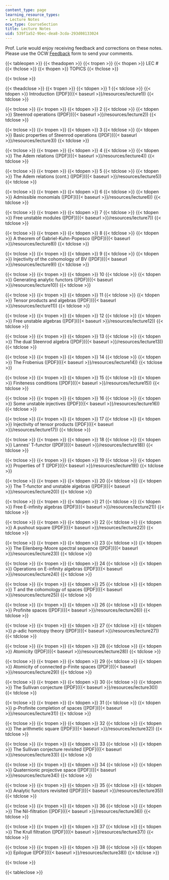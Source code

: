 ```yaml
---
content_type: page
learning_resource_types:
- Lecture Notes
ocw_type: CourseSection
title: Lecture Notes
uid: 539f1a52-9bec-dea8-3cda-293d08133024
---
```


Prof. Lurie would enjoy receiving feedback and corrections on these notes. Please use the OCW [Feedback](/jsp/feedback.jsp?Referer=) form to send your comments.

{{< tableopen >}}
{{< theadopen >}}
{{< tropen >}}
{{< thopen >}}
LEC #
{{< thclose >}}
{{< thopen >}}
TOPICS
{{< thclose >}}

{{< trclose >}}

{{< theadclose >}}
{{< tropen >}}
{{< tdopen >}}
1
{{< tdclose >}}
{{< tdopen >}}
Introduction ([PDF]({{< baseurl >}}/resources/lecture1))
{{< tdclose >}}

{{< trclose >}}
{{< tropen >}}
{{< tdopen >}}
2
{{< tdclose >}}
{{< tdopen >}}
Steenrod operations ([PDF]({{< baseurl >}}/resources/lecture2))
{{< tdclose >}}

{{< trclose >}}
{{< tropen >}}
{{< tdopen >}}
3
{{< tdclose >}}
{{< tdopen >}}
Basic properties of Steenrod operations ([PDF]({{< baseurl >}}/resources/lecture3))
{{< tdclose >}}

{{< trclose >}}
{{< tropen >}}
{{< tdopen >}}
4
{{< tdclose >}}
{{< tdopen >}}
The Adem relations ([PDF]({{< baseurl >}}/resources/lecture4))
{{< tdclose >}}

{{< trclose >}}
{{< tropen >}}
{{< tdopen >}}
5
{{< tdclose >}}
{{< tdopen >}}
The Adem relations (cont.) ([PDF]({{< baseurl >}}/resources/lecture5))
{{< tdclose >}}

{{< trclose >}}
{{< tropen >}}
{{< tdopen >}}
6
{{< tdclose >}}
{{< tdopen >}}
Admissible monomials ([PDF]({{< baseurl >}}/resources/lecture6))
{{< tdclose >}}

{{< trclose >}}
{{< tropen >}}
{{< tdopen >}}
7
{{< tdclose >}}
{{< tdopen >}}
Free unstable modules ([PDF]({{< baseurl >}}/resources/lecture7))
{{< tdclose >}}

{{< trclose >}}
{{< tropen >}}
{{< tdopen >}}
8
{{< tdclose >}}
{{< tdopen >}}
A theorem of Gabriel-Kuhn-Popesco ([PDF]({{< baseurl >}}/resources/lecture8))
{{< tdclose >}}

{{< trclose >}}
{{< tropen >}}
{{< tdopen >}}
9
{{< tdclose >}}
{{< tdopen >}}
Injectivity of the cohomology of BV ([PDF]({{< baseurl >}}/resources/lecture9))
{{< tdclose >}}

{{< trclose >}}
{{< tropen >}}
{{< tdopen >}}
10
{{< tdclose >}}
{{< tdopen >}}
Generating analytic functors ([PDF]({{< baseurl >}}/resources/lecture10))
{{< tdclose >}}

{{< trclose >}}
{{< tropen >}}
{{< tdopen >}}
11
{{< tdclose >}}
{{< tdopen >}}
Tensor products and algebras ([PDF]({{< baseurl >}}/resources/lecture11))
{{< tdclose >}}

{{< trclose >}}
{{< tropen >}}
{{< tdopen >}}
12
{{< tdclose >}}
{{< tdopen >}}
Free unstable algebras ([PDF]({{< baseurl >}}/resources/lecture12))
{{< tdclose >}}

{{< trclose >}}
{{< tropen >}}
{{< tdopen >}}
13
{{< tdclose >}}
{{< tdopen >}}
The dual Steenrod algebra ([PDF]({{< baseurl >}}/resources/lecture13))
{{< tdclose >}}

{{< trclose >}}
{{< tropen >}}
{{< tdopen >}}
14
{{< tdclose >}}
{{< tdopen >}}
The Frobenius ([PDF]({{< baseurl >}}/resources/lecture14))
{{< tdclose >}}

{{< trclose >}}
{{< tropen >}}
{{< tdopen >}}
15
{{< tdclose >}}
{{< tdopen >}}
Finiteness conditions ([PDF]({{< baseurl >}}/resources/lecture15))
{{< tdclose >}}

{{< trclose >}}
{{< tropen >}}
{{< tdopen >}}
16
{{< tdclose >}}
{{< tdopen >}}
Some unstable injectives ([PDF]({{< baseurl >}}/resources/lecture16))
{{< tdclose >}}

{{< trclose >}}
{{< tropen >}}
{{< tdopen >}}
17
{{< tdclose >}}
{{< tdopen >}}
Injectivity of tensor products ([PDF]({{< baseurl >}}/resources/lecture17))
{{< tdclose >}}

{{< trclose >}}
{{< tropen >}}
{{< tdopen >}}
18
{{< tdclose >}}
{{< tdopen >}}
Lannes' T-functor ([PDF]({{< baseurl >}}/resources/lecture18))
{{< tdclose >}}

{{< trclose >}}
{{< tropen >}}
{{< tdopen >}}
19
{{< tdclose >}}
{{< tdopen >}}
Properties of T ([PDF]({{< baseurl >}}/resources/lecture19))
{{< tdclose >}}

{{< trclose >}}
{{< tropen >}}
{{< tdopen >}}
20
{{< tdclose >}}
{{< tdopen >}}
The T-functor and unstable algebras ([PDF]({{< baseurl >}}/resources/lecture20))
{{< tdclose >}}

{{< trclose >}}
{{< tropen >}}
{{< tdopen >}}
21
{{< tdclose >}}
{{< tdopen >}}
Free E-infinity algebras ([PDF]({{< baseurl >}}/resources/lecture21))
{{< tdclose >}}

{{< trclose >}}
{{< tropen >}}
{{< tdopen >}}
22
{{< tdclose >}}
{{< tdopen >}}
A pushout square ([PDF]({{< baseurl >}}/resources/lecture22))
{{< tdclose >}}

{{< trclose >}}
{{< tropen >}}
{{< tdopen >}}
23
{{< tdclose >}}
{{< tdopen >}}
The Eilenberg-Moore spectral sequence ([PDF]({{< baseurl >}}/resources/lecture23))
{{< tdclose >}}

{{< trclose >}}
{{< tropen >}}
{{< tdopen >}}
24
{{< tdclose >}}
{{< tdopen >}}
Operations on E-infinity algebras ([PDF]({{< baseurl >}}/resources/lecture24))
{{< tdclose >}}

{{< trclose >}}
{{< tropen >}}
{{< tdopen >}}
25
{{< tdclose >}}
{{< tdopen >}}
T and the cohomology of spaces ([PDF]({{< baseurl >}}/resources/lecture25))
{{< tdclose >}}

{{< trclose >}}
{{< tropen >}}
{{< tdopen >}}
26
{{< tdclose >}}
{{< tdopen >}}
Profinite spaces ([PDF]({{< baseurl >}}/resources/lecture26))
{{< tdclose >}}

{{< trclose >}}
{{< tropen >}}
{{< tdopen >}}
27
{{< tdclose >}}
{{< tdopen >}}
_p_\-adic homotopy theory ([PDF]({{< baseurl >}}/resources/lecture27))
{{< tdclose >}}

{{< trclose >}}
{{< tropen >}}
{{< tdopen >}}
28
{{< tdclose >}}
{{< tdopen >}}
Atomicity ([PDF]({{< baseurl >}}/resources/lecture28))
{{< tdclose >}}

{{< trclose >}}
{{< tropen >}}
{{< tdopen >}}
29
{{< tdclose >}}
{{< tdopen >}}
Atomicity of connected p-Finite spaces ([PDF]({{< baseurl >}}/resources/lecture29))
{{< tdclose >}}

{{< trclose >}}
{{< tropen >}}
{{< tdopen >}}
30
{{< tdclose >}}
{{< tdopen >}}
The Sullivan conjecture ([PDF]({{< baseurl >}}/resources/lecture30))
{{< tdclose >}}

{{< trclose >}}
{{< tropen >}}
{{< tdopen >}}
31
{{< tdclose >}}
{{< tdopen >}}
p-Profinite completion of spaces ([PDF]({{< baseurl >}}/resources/lecture31))
{{< tdclose >}}

{{< trclose >}}
{{< tropen >}}
{{< tdopen >}}
32
{{< tdclose >}}
{{< tdopen >}}
The arithmetic square ([PDF]({{< baseurl >}}/resources/lecture32))
{{< tdclose >}}

{{< trclose >}}
{{< tropen >}}
{{< tdopen >}}
33
{{< tdclose >}}
{{< tdopen >}}
The Sullivan conjecture revisited ([PDF]({{< baseurl >}}/resources/lecture33))
{{< tdclose >}}

{{< trclose >}}
{{< tropen >}}
{{< tdopen >}}
34
{{< tdclose >}}
{{< tdopen >}}
Quaternionic projective space ([PDF]({{< baseurl >}}/resources/lecture34))
{{< tdclose >}}

{{< trclose >}}
{{< tropen >}}
{{< tdopen >}}
35
{{< tdclose >}}
{{< tdopen >}}
Analytic functors revisited ([PDF]({{< baseurl >}}/resources/lecture35))
{{< tdclose >}}

{{< trclose >}}
{{< tropen >}}
{{< tdopen >}}
36
{{< tdclose >}}
{{< tdopen >}}
The Nil-filtration ([PDF]({{< baseurl >}}/resources/lecture36))
{{< tdclose >}}

{{< trclose >}}
{{< tropen >}}
{{< tdopen >}}
37
{{< tdclose >}}
{{< tdopen >}}
The Krull filtration ([PDF]({{< baseurl >}}/resources/lecture37))
{{< tdclose >}}

{{< trclose >}}
{{< tropen >}}
{{< tdopen >}}
38
{{< tdclose >}}
{{< tdopen >}}
Epilogue ([PDF]({{< baseurl >}}/resources/lecture38))
{{< tdclose >}}

{{< trclose >}}

{{< tableclose >}}